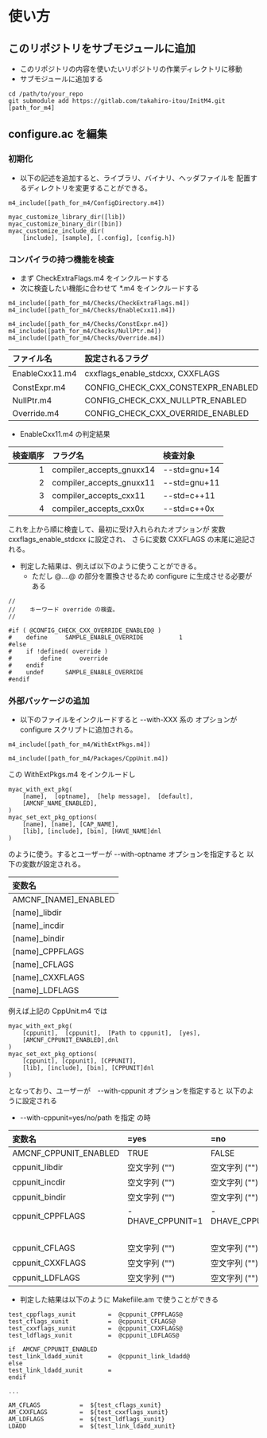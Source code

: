 # 使い方

##  このリポジトリをサブモジュールに追加

- このリポジトリの内容を使いたいリポジトリの作業ディレクトリに移動
- サブモジュールに追加する

```
cd /path/to/your_repo
git submodule add https://gitlab.com/takahiro-itou/InitM4.git [path_for_m4]
```

##  configure.ac  を編集

###   初期化

- 以下の記述を追加すると、ライブラリ、バイナリ、ヘッダファイルを
  配置するディレクトリを変更することができる。

```
m4_include([path_for_m4/ConfigDirectory.m4])

myac_customize_library_dir([lib])
myac_customize_binary_dir([bin])
myac_customize_include_dir(
    [include], [sample], [.config], [config.h])
```

###   コンパイラの持つ機能を検査

- まず CheckExtraFlags.m4 をインクルードする
- 次に検査したい機能に合わせて *.m4 をインクルードする

```
m4_include([path_for_m4/Checks/CheckExtraFlags.m4])
m4_include([path_for_m4/Checks/EnableCxx11.m4])

m4_include([path_for_m4/Checks/ConstExpr.m4])
m4_include([path_for_m4/Checks/NullPtr.m4])
m4_include([path_for_m4/Checks/Override.m4])
```

|       ファイル名       |          設定されるフラグ          |  検査対象  |
|:-----------------------|:-----------------------------------|:-----------|
| EnableCxx11.m4         | cxxflags_enable_stdcxx, CXXFLAGS   | 下記参照   |
| ConstExpr.m4           | CONFIG_CHECK_CXX_CONSTEXPR_ENABLED | constexpr  |
| NullPtr.m4             | CONFIG_CHECK_CXX_NULLPTR_ENABLED   | nullptr    |
| Override.m4            | CONFIG_CHECK_CXX_OVERRIDE_ENABLED  | override   |

- EnableCxx11.m4 の判定結果

| 検査順序 |         フラグ名         |   検査対象   |
|---------:|:-------------------------|:-------------|
|       1  | compiler_accepts_gnuxx14 | --std=gnu+14 |
|       2  | compiler_accepts_gnuxx11 | --std=gnu+11 |
|       3  | compiler_accepts_cxx11   | --std=c++11  |
|       4  | compiler_accepts_cxx0x   | --std=c++0x  |

これを上から順に検査して、最初に受け入れられたオプションが
変数 cxxflags_enable_stdcxx に設定され、
さらに変数 CXXFLAGS の末尾に追記される。

- 判定した結果は、例えば以下のように使うことができる。
    - ただし @....@ の部分を置換させるため configure  に生成させる必要がある

```Config.h.in
//
//    キーワード override の検査。
//

#if ( @CONFIG_CHECK_CXX_OVERRIDE_ENABLED@ )
#    define     SAMPLE_ENABLE_OVERRIDE          1
#else
#    if !defined( override )
#        define     override
#    endif
#    undef      SAMPLE_ENABLE_OVERRIDE
#endif
```

###   外部パッケージの追加

- 以下のファイルをインクルードすると --with-XXX 系の
  オプションが configure スクリプトに追加される。

```
m4_include([path_for_m4/WithExtPkgs.m4])

m4_include([path_for_m4/Packages/CppUnit.m4])
```

この WithExtPkgs.m4 をインクルードし

```
myac_with_ext_pkg(
    [name],  [optname],  [help message],  [default],
    [AMCNF_NAME_ENABLED],
)
myac_set_ext_pkg_options(
    [name], [name], [CAP_NAME],
    [lib], [include], [bin], [HAVE_NAME]dnl
)
```
のように使う。するとユーザーが --with-optname オプションを指定すると
以下の変数が設定される。

|         変数名         |
|:-----------------------|
| AMCNF_[NAME]_ENABLED   |
| [name]_libdir          |
| [name]_incdir          |
| [name]_bindir          |
| [name]_CPPFLAGS        |
| [name]_CFLAGS          |
| [name]_CXXFLAGS        |
| [name]_LDFLAGS         |

例えば上記の CppUnit.m4 では

```
myac_with_ext_pkg(
    [cppunit],  [cppunit],  [Path to cppunit],  [yes],
    [AMCNF_CPPUNIT_ENABLED],dnl
)
myac_set_ext_pkg_options(
    [cppunit], [cppunit], [CPPUNIT],
    [lib], [include], [bin], [CPPUNIT]dnl
)
```

となっており、ユーザーが　--with-cppunit オプションを指定すると
以下のように設定される

- --with-cppunit=yes/no/path を指定 の時

|         変数名         | =yes | =no | =path |
|:-----------------------|:--------------|:--------------|:--------------|
| AMCNF_CPPUNIT_ENABLED  | TRUE          | FALSE         | TRUE          |
| cppunit_libdir         | 空文字列 ("") | 空文字列 ("") | path/lib      |
| cppunit_incdir         | 空文字列 ("") | 空文字列 ("") | path/include  |
| cppunit_bindir         | 空文字列 ("") | 空文字列 ("") | path/bin      |
| cppunit_CPPFLAGS   | -DHAVE_CPPUNIT=1 | -DHAVE_CPPUNIT=0 | -DHAVE_CPPUNIT=1    |
|                    |                  |                  | -I${cppunit_incdir} |
| cppunit_CFLAGS         | 空文字列 ("") | 空文字列 ("") | 空文字列 ("") |
| cppunit_CXXFLAGS       | 空文字列 ("") | 空文字列 ("") | 空文字列 ("") |
| cppunit_LDFLAGS        | 空文字列 ("") | 空文字列 ("") | -L${cppunit_libdir} |

- 判定した結果は以下のように Makefiile.am で使うことができる

```
test_cppflags_xunit         =  @cppunit_CPPFLAGS@
test_cflags_xunit           =  @cppunit_CFLAGS@
test_cxxflags_xunit         =  @cppunit_CXXFLAGS@
test_ldflags_xunit          =  @cppunit_LDFLAGS@

if  AMCNF_CPPUNIT_ENABLED
test_link_ldadd_xunit       =  @cppunit_link_ldadd@
else
test_link_ldadd_xunit       =
endif

...

AM_CFLAGS           =  ${test_cflags_xunit}
AM_CXXFLAGS         =  ${test_cxxflags_xunit}
AM_LDFLAGS          =  ${test_ldflags_xunit}
LDADD               =  ${test_link_ldadd_xunit}
```
